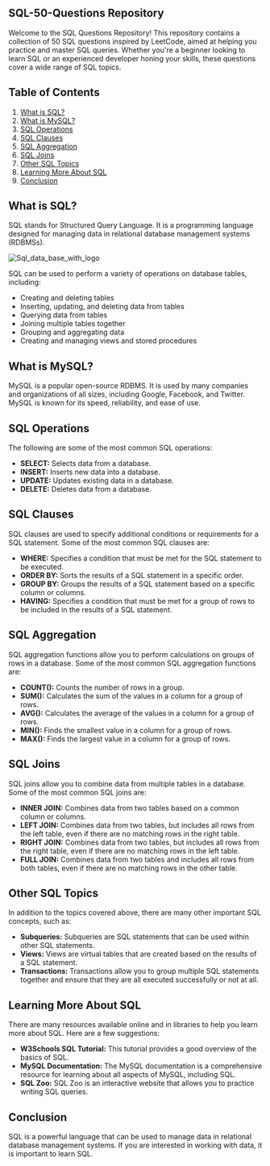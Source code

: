 ## SQL-50-Questions Repository

Welcome to the SQL Questions Repository! This repository contains a collection of 50 SQL questions inspired by LeetCode, aimed at helping you practice and master SQL queries. Whether you're a beginner looking to learn SQL or an experienced developer honing your skills, these questions cover a wide range of SQL topics.

## Table of Contents

1. [What is SQL?](#what-is-sql)
2. [What is MySQL?](#what-is-mysql)
3. [SQL Operations](#sql-operations)
4. [SQL Clauses](#sql-clauses)
5. [SQL Aggregation](#sql-aggregation)
6. [SQL Joins](#sql-joins)
7. [Other SQL Topics](#other-sql-topics)
8. [Learning More About SQL](#learning-more-about-sql)
9. [Conclusion](#conclusion)

## What is SQL?

SQL stands for Structured Query Language. It is a programming language designed for managing data in relational database management systems (RDBMSs). 

![Sql_data_base_with_logo](https://github.com/bhartik021/SQL-50-LeetCode/assets/75694208/09a6e8f5-24f3-461c-a2ab-401e0d8825a7)

SQL can be used to perform a variety of operations on database tables, including:
* Creating and deleting tables
* Inserting, updating, and deleting data from tables
* Querying data from tables
* Joining multiple tables together
* Grouping and aggregating data
* Creating and managing views and stored procedures

## What is MySQL?

MySQL is a popular open-source RDBMS. It is used by many companies and organizations of all sizes, including Google, Facebook, and Twitter. MySQL is known for its speed, reliability, and ease of use.

## SQL Operations

The following are some of the most common SQL operations:

* **SELECT:** Selects data from a database.
* **INSERT:** Inserts new data into a database.
* **UPDATE:** Updates existing data in a database.
* **DELETE:** Deletes data from a database.

## SQL Clauses

SQL clauses are used to specify additional conditions or requirements for a SQL statement. Some of the most common SQL clauses are:

* **WHERE:** Specifies a condition that must be met for the SQL statement to be executed.
* **ORDER BY:** Sorts the results of a SQL statement in a specific order.
* **GROUP BY:** Groups the results of a SQL statement based on a specific column or columns.
* **HAVING:** Specifies a condition that must be met for a group of rows to be included in the results of a SQL statement.

## SQL Aggregation

SQL aggregation functions allow you to perform calculations on groups of rows in a database. Some of the most common SQL aggregation functions are:

* **COUNT():** Counts the number of rows in a group.
* **SUM():** Calculates the sum of the values in a column for a group of rows.
* **AVG():** Calculates the average of the values in a column for a group of rows.
* **MIN():** Finds the smallest value in a column for a group of rows.
* **MAX():** Finds the largest value in a column for a group of rows.

## SQL Joins

SQL joins allow you to combine data from multiple tables in a database. Some of the most common SQL joins are:

* **INNER JOIN:** Combines data from two tables based on a common column or columns.
* **LEFT JOIN:** Combines data from two tables, but includes all rows from the left table, even if there are no matching rows in the right table.
* **RIGHT JOIN:** Combines data from two tables, but includes all rows from the right table, even if there are no matching rows in the left table.
* **FULL JOIN:** Combines data from two tables and includes all rows from both tables, even if there are no matching rows in the other table.

## Other SQL Topics

In addition to the topics covered above, there are many other important SQL concepts, such as:

* **Subqueries:** Subqueries are SQL statements that can be used within other SQL statements.
* **Views:** Views are virtual tables that are created based on the results of a SQL statement.
* **Transactions:** Transactions allow you to group multiple SQL statements together and ensure that they are all executed successfully or not at all.

## Learning More About SQL

There are many resources available online and in libraries to help you learn more about SQL. Here are a few suggestions:

* **W3Schools SQL Tutorial:** This tutorial provides a good overview of the basics of SQL.
* **MySQL Documentation:** The MySQL documentation is a comprehensive resource for learning about all aspects of MySQL, including SQL.
* **SQL Zoo:** SQL Zoo is an interactive website that allows you to practice writing SQL queries.

## Conclusion

SQL is a powerful language that can be used to manage data in relational database management systems. If you are interested in working with data, it is important to learn SQL.
